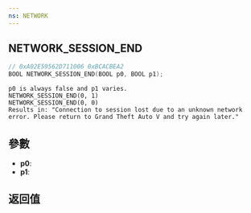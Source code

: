 ```yaml
---
ns: NETWORK
---
```

## NETWORK_SESSION_END

```c
// 0xA02E59562D711006 0xBCACBEA2
BOOL NETWORK_SESSION_END(BOOL p0, BOOL p1);
```

```
p0 is always false and p1 varies.  
NETWORK_SESSION_END(0, 1)  
NETWORK_SESSION_END(0, 0)  
Results in: "Connection to session lost due to an unknown network error. Please return to Grand Theft Auto V and try again later."  
```

## 參數
* **p0**: 
* **p1**: 

## 返回值
